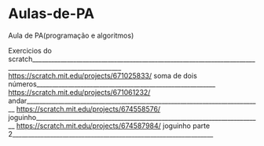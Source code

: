 # Aulas-de-PA
Aula de PA(programação e algoritmos)


Exercicios do scratch___________________________________________________________________________________________________________
https://scratch.mit.edu/projects/671025833/ soma de dois números_________________________________________________________
https://scratch.mit.edu/projects/671061232/ andar___________________________________________________________________________
https://scratch.mit.edu/projects/674558576/ joguinho________________________________________________________________________
https://scratch.mit.edu/projects/674587984/ joguinho parte 2________________________________________________________________
